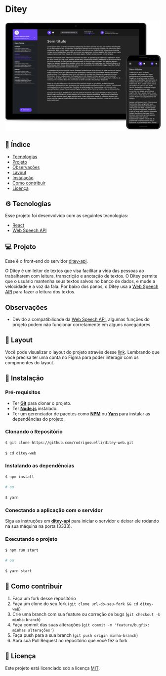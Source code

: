 # Ditey

![Screenshot](./.github/app-preview.png)

## 📌 Índice

- [Tecnologias](#-tecnologias)
- [Projeto](#-projeto)
- [Observações](#observações)
- [Layout](#-layout)
- [Instalação](#-instalação)
- [Como contribuir](#-como-contribuir)
- [Licença](#memo-licença)

## ⚙ Tecnologias

Esse projeto foi desenvolvido com as seguintes tecnologias:

- [React](https://reactjs.org)
- [Web Speech API](https://developer.mozilla.org/en-US/docs/Web/API/Web_Speech_API)

## 💻 Projeto

Esse é o front-end do servidor [ditey-api](https://github.com/rodrigosuelli/ditey-api).

O Ditey é um leitor de textos que visa facilitar a vida das pessoas ao trabalharem com leitura, transcrição e
anotação de textos. O Ditey permite que o usuário mantenha seus textos salvos no banco de dados, e mude a velocidade e a
voz da
fala. Por baixo dos panos, o Ditey usa a [Web Speech
API](https://developer.mozilla.org/en-US/docs/Web/API/Web_Speech_API) para fazer a leitura dos textos.

## Observações

- Devido a compatibilidade da [Web Speech
  API](https://developer.mozilla.org/en-US/docs/Web/API/Web_Speech_API), algumas funções do projeto podem não funcionar
  corretamente em alguns navegadores.

## 🔖 Layout

Você pode visualizar o layout do projeto através desse [link](https://www.figma.com/file/hgQpYoXRdoP9ht9JF1V26N/Ditey). Lembrando que você precisa ter uma conta no Figma para poder interagir com os componentes do layout.

## 🚀 Instalação

### Pré-requisitos

- Ter [**Git**](https://git-scm.com/) para clonar o projeto.
- Ter [**Node.js**](https://nodejs.org/en/) instalado.
- Ter um gerenciador de pacotes como [**NPM**](https://www.npmjs.com/get-npm) ou [**Yarn**](https://classic.yarnpkg.com/en/) para instalar as dependências do projeto.

### Clonando o Repositório

```bash
$ git clone https://github.com/rodrigosuelli/ditey-web.git

$ cd ditey-web
```

### Instalando as dependências

```bash
$ npm install

# ou

$ yarn
```

### Conectando a aplicação com o servidor

Siga as instruções em [**ditey-api**](https://github.com/rodrigosuelli/ditey-api) para iniciar o servidor e deixar ele rodando na sua máquina na porta (3333).

### Executando o projeto

```bash
$ npm run start

# ou

$ yarn start
```

## 🤔 Como contribuir

1. Faça um fork desse repositório
2. Faça um clone do seu fork (`git clone url-do-seu-fork && cd ditey-web`)
3. Crie uma branch com sua feature ou correção de bugs (`git checkout -b minha-branch`)
4. Faça commit das suas alterações (`git commit -m 'feature/bugfix: minhas alterações'`)
5. Faça push para a sua branch (`git push origin minha-branch`)
6. Abra sua Pull Request no repositório que você fez o fork

## 📝 Licença

Este projeto está licenciado sob a licença [MIT](./LICENSE).
